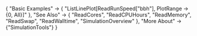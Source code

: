 {
  "Basic Examples" -> {
    "ListLinePlot[ReadRunSpeed[\"bbh\"], PlotRange -> {0, All}]"
    },
  "See Also" -> {
   "ReadCores",
   "ReadCPUHours",
   "ReadMemory",
   "ReadSwap",
   "ReadWalltime",
   "SimulationOverview"
   },
  "More About" -> {"SimulationTools"}
}
